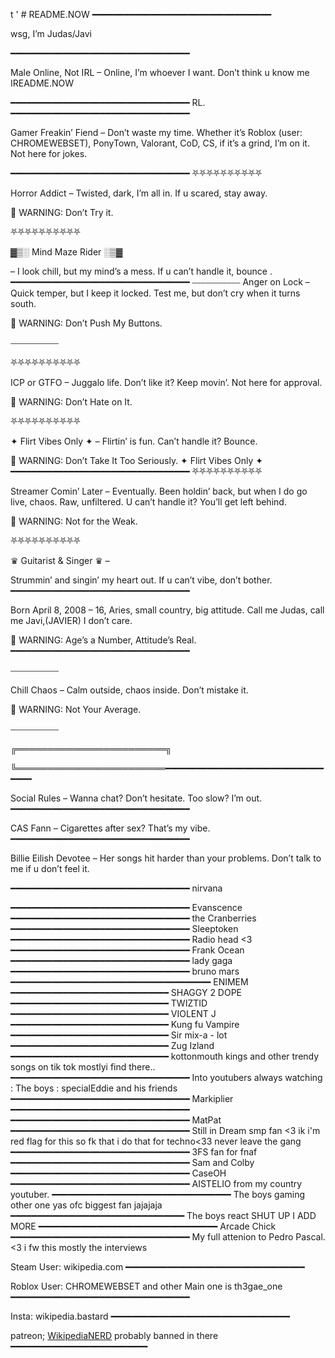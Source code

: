 t '
    # README.NOW
━━━━━━━━━━━━━━━━━━━━━━━━━━━━━━━━━━

wsg, I’m Judas/Javi

━━━━━━━━━━━━━━━━━━━━━━━━━━━━━━━━━━

Male Online, Not IRL – Online, I’m whoever I want. Don’t think u know me IREADME.NOW

━━━━━━━━━━━━━━━━━━━━━━━━━━━━━━━━━━ RL. ━━━━━━━━━━━━━━━━━━━━━━━━━━━━━━━━━━

Gamer Freakin’ Fiend – Don’t waste my time. Whether it’s Roblox (user: CHROMEWEBSET), PonyTown, Valorant, CoD, CS, if it’s a grind, I’m on it. Not here for jokes.

━━━━━━━━━━━━━━━━━━━━━━━━━━━━━━━━━━
⛧⛧⛧⛧⛧⛧⛧⛧⛧⛧

Horror Addict – Twisted, dark, I’m all in. If u scared, stay away.

🚨 WARNING: Don’t Try it.

⛧⛧⛧⛧⛧⛧⛧⛧⛧⛧

▓▒░ Mind Maze Rider ░▒▓

– I look chill, but my mind’s a mess. If u can’t handle it, bounce .
━━━━━━━━━━━━━━━━━━━━━━━━━━━━━━━━━━ 
⎯⎯⎯⎯⎯⎯⎯⎯⎯⎯⎯ Anger on Lock – Quick temper, but I keep it locked. Test me, but don’t cry when it turns south.

🚨 WARNING: Don’t Push My Buttons.

⎯⎯⎯⎯⎯⎯⎯⎯⎯⎯⎯

⛧⛧⛧⛧⛧⛧⛧⛧⛧⛧

ICP or GTFO – Juggalo life. Don’t like it? Keep movin’. Not here for approval.

🚨 WARNING: Don’t Hate on It.

⛧⛧⛧⛧⛧⛧⛧⛧⛧⛧

✦ Flirt Vibes Only ✦ 
– Flirtin’ is fun. Can’t handle it? Bounce.

🚨 WARNING: Don’t Take It Too Seriously.
✦ Flirt Vibes Only ✦
━━━━━━━━━━━━━━━━━━━━━━━━━━━━━━━━━━ 
⛧⛧⛧⛧⛧⛧⛧⛧⛧⛧

Streamer Comin’ Later – Eventually. Been holdin’ back, but when I do go live, chaos. Raw, unfiltered. U can’t handle it? You’ll get left behind.

🚨 WARNING: Not for the Weak.

⛧⛧⛧⛧⛧⛧⛧⛧⛧⛧

♛ Guitarist & Singer ♛ –

Strummin’ and singin’ my heart out. If u can’t vibe, don’t bother.
━━━━━━━━━━━━━━━━━━━━━━━━━━━━━━━━━━

Born April 8, 2008 – 16, Aries, small country, big attitude. Call me Judas, call me Javi,(JAVIER) I don’t care.

🚨 WARNING: Age’s a Number, Attitude’s Real.
━━━━━━━━━━━━━━━━━━━━━━━━━━━━━━━━━━

⎯⎯⎯⎯⎯⎯⎯⎯⎯⎯⎯

Chill Chaos – Calm outside, chaos inside. Don’t mistake it.

🚨 WARNING: Not Your Average.

⎯⎯⎯⎯⎯⎯⎯⎯⎯⎯⎯

╔════════════════════════╗

╚════════════════════════━━━━━━━━━━━━━━━━━━━━━━━━━━━━━━━━━━

Social Rules – Wanna chat? Don’t hesitate. Too slow? I’m out.
━━━━━━━━━━━━━━━━━━━━━━━━━━━━━━━━━━

CAS Fann – Cigarettes after sex? That’s my vibe.
━━━━━━━━━━━━━━━━━━━━━━━━━━━━━━━━━━

Billie Eilish Devotee – Her songs hit harder than your problems. Don’t talk to me if u don’t feel it.

━━━━━━━━━━━━━━━━━━━━━━━━━━━━━━━━━━
nirvana

━━━━━━━━━━━━━━━━━━━━━━━━━━━━━━━━━━
Evanscence
━━━━━━━━━━━━━━━━━━━━━━━━━━━━━━━━━━
the Cranberries
━━━━━━━━━━━━━━━━━━━━━━━━━━━━━━━━━━
Sleeptoken
━━━━━━━━━━━━━━━━━━━━━━━━━━━━━━━━━━
Radio head <3
━━━━━━━━━━━━━━━━━━━━━━━━━━━━━━━━━━
Frank Ocean
━━━━━━━━━━━━━━━━━━━━━━━━━━━━━━━━━━
lady gaga 
━━━━━━━━━━━━━━━━━━━━━━━━━━━━━━━━━━
bruno mars
━━━━━━━━━━━━━━━━━━━━━━━━━━━━━━━━━━━━━━
ENIMEM
━━━━━━━━━━━━━━━━━━━━━━━━━━━━━━
SHAGGY 2 DOPE
━━━━━━━━━━━━━━━━━━━━━━━━━━━━━━
TWIZTID
━━━━━━━━━━━━━━━━━━━━━━━━━━━━━━
VIOLENT J
━━━━━━━━━━━━━━━━━━━━━━━━━━━━━━
Kung fu Vampire
━━━━━━━━━━━━━━━━━━━━━━━━━━━━━━
Sir mix-a - lot
━━━━━━━━━━━━━━━━━━━━━━━━━━━━━━
Zug Izland
━━━━━━━━━━━━━━━━━━━━━━━━━━━━━━
kottonmouth kings
and other trendy songs on tik tok mostlyi find there..
━━━━━━━━━━━━━━━━━━━━━━━━━━━━━━━━━━
Into youtubers always watching : The boys : specialEddie and his friends
━━━━━━━━━━━━━━━━━━━━━━━━━━━━━━━━━━
Markiplier
━━━━━━━━━━━━━━━━━━━━━━━━━━━━━━━━━━
━━━━━━━━━━━━━━━━━━━━━━━━━━━━━━━━━━
MatPat
━━━━━━━━━━━━━━━━━━━━━━━━━━━━━━━━━━
Still in Dream smp fan <3 ik i'm red flag for this so fk that i do that for techno<33 never leave the gang
━━━━━━━━━━━━━━━━━━━━━━━━━━━━━━━━━━
3FS fan for fnaf
━━━━━━━━━━━━━━━━━━━━━━━━━━━━━━━━━━
Sam and Colby
━━━━━━━━━━━━━━━━━━━━━━━━━━━━━━━━━━
CaseOH
━━━━━━━━━━━━━━━━━━━━━━━━━━━━━━━━━━
AISTELIO from my country youtuber.
━━━━━━━━━━━━━━━━━━━━━━━━━━━━━━━━━━
The boys gaming other one yas ofc biggest fan jajajaja
━━━━━━━━━━━━━━━━━━━━━━━━━━━━━━━━━
The boys react SHUT UP I ADD MORE
━━━━━━━━━━━━━━━━━━━━━━━━━━━━━━━━━━
Arcade Chick
━━━━━━━━━━━━━━━━━━━━━━━━━━━━━━━━━━
My full attenion to Pedro Pascal.<3 i fw this 
mostly the interviews



Steam User: wikipedia.com
━━━━━━━━━━━━━━━━━━━━━━━━━━━━━━━━━━

Roblox User: CHROMEWEBSET and other Main one is th3gae_one
━━━━━━━━━━━━━━━━━━━━━━━━━━━━━━━━━━

Insta: wikipedia.bastard 
━━━━━━━━━━━━━━━━━━━━━━━━━━━━━━━━━━

patreon; [WikipediaNERD](https://www.patreon.com/c/FREAKYWIKIPEDIAGUY) probably banned in there
━━━━━━━━━━━━━━━━━━━━━━━━━━
